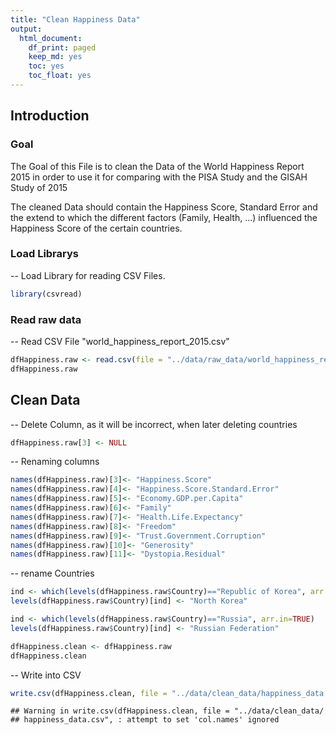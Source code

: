 ```yaml
---
title: "Clean Happiness Data"
output:
  html_document:
    df_print: paged
    keep_md: yes
    toc: yes
    toc_float: yes
---
```


## Introduction

### Goal

The Goal of this File is to clean the Data of the World Happiness Report 2015 in order to use it for comparing with the PISA Study and the GISAH Study of 2015
  
The cleaned Data should contain the Happiness Score, Standard Error and the extend to which the different factors (Family, Health, ...) influenced the Happiness Score of the certain countries.


### Load Librarys

-- Load Library for reading CSV Files.


```r
library(csvread)
```

### Read raw data

-- Read CSV File "world_happiness_report_2015.csv"  


```r
dfHappiness.raw <- read.csv(file = "../data/raw_data/world_happiness_report_2015.csv", header = TRUE)
dfHappiness.raw
```

<div data-pagedtable="false">
  <script data-pagedtable-source type="application/json">
{"columns":[{"label":["Country"],"name":[1],"type":["fctr"],"align":["left"]},{"label":["Region"],"name":[2],"type":["fctr"],"align":["left"]},{"label":["Happiness.Rank"],"name":[3],"type":["int"],"align":["right"]},{"label":["Happiness.Score"],"name":[4],"type":["dbl"],"align":["right"]},{"label":["Standard.Error"],"name":[5],"type":["dbl"],"align":["right"]},{"label":["Economy..GDP.per.Capita."],"name":[6],"type":["dbl"],"align":["right"]},{"label":["Family"],"name":[7],"type":["dbl"],"align":["right"]},{"label":["Health..Life.Expectancy."],"name":[8],"type":["dbl"],"align":["right"]},{"label":["Freedom"],"name":[9],"type":["dbl"],"align":["right"]},{"label":["Trust..Government.Corruption."],"name":[10],"type":["dbl"],"align":["right"]},{"label":["Generosity"],"name":[11],"type":["dbl"],"align":["right"]},{"label":["Dystopia.Residual"],"name":[12],"type":["dbl"],"align":["right"]}],"data":[{"1":"Switzerland","2":"Western Europe","3":"1","4":"7.587","5":"0.03411","6":"1.39651","7":"1.34951","8":"0.94143","9":"0.66557","10":"0.41978","11":"0.29678","12":"2.51738"},{"1":"Iceland","2":"Western Europe","3":"2","4":"7.561","5":"0.04884","6":"1.30232","7":"1.40223","8":"0.94784","9":"0.62877","10":"0.14145","11":"0.43630","12":"2.70201"},{"1":"Denmark","2":"Western Europe","3":"3","4":"7.527","5":"0.03328","6":"1.32548","7":"1.36058","8":"0.87464","9":"0.64938","10":"0.48357","11":"0.34139","12":"2.49204"},{"1":"Norway","2":"Western Europe","3":"4","4":"7.522","5":"0.03880","6":"1.45900","7":"1.33095","8":"0.88521","9":"0.66973","10":"0.36503","11":"0.34699","12":"2.46531"},{"1":"Canada","2":"North America","3":"5","4":"7.427","5":"0.03553","6":"1.32629","7":"1.32261","8":"0.90563","9":"0.63297","10":"0.32957","11":"0.45811","12":"2.45176"},{"1":"Finland","2":"Western Europe","3":"6","4":"7.406","5":"0.03140","6":"1.29025","7":"1.31826","8":"0.88911","9":"0.64169","10":"0.41372","11":"0.23351","12":"2.61955"},{"1":"Netherlands","2":"Western Europe","3":"7","4":"7.378","5":"0.02799","6":"1.32944","7":"1.28017","8":"0.89284","9":"0.61576","10":"0.31814","11":"0.47610","12":"2.46570"},{"1":"Sweden","2":"Western Europe","3":"8","4":"7.364","5":"0.03157","6":"1.33171","7":"1.28907","8":"0.91087","9":"0.65980","10":"0.43844","11":"0.36262","12":"2.37119"},{"1":"New Zealand","2":"Australia and New Zealand","3":"9","4":"7.286","5":"0.03371","6":"1.25018","7":"1.31967","8":"0.90837","9":"0.63938","10":"0.42922","11":"0.47501","12":"2.26425"},{"1":"Australia","2":"Australia and New Zealand","3":"10","4":"7.284","5":"0.04083","6":"1.33358","7":"1.30923","8":"0.93156","9":"0.65124","10":"0.35637","11":"0.43562","12":"2.26646"},{"1":"Israel","2":"Middle East and Northern Africa","3":"11","4":"7.278","5":"0.03470","6":"1.22857","7":"1.22393","8":"0.91387","9":"0.41319","10":"0.07785","11":"0.33172","12":"3.08854"},{"1":"Costa Rica","2":"Latin America and Caribbean","3":"12","4":"7.226","5":"0.04454","6":"0.95578","7":"1.23788","8":"0.86027","9":"0.63376","10":"0.10583","11":"0.25497","12":"3.17728"},{"1":"Austria","2":"Western Europe","3":"13","4":"7.200","5":"0.03751","6":"1.33723","7":"1.29704","8":"0.89042","9":"0.62433","10":"0.18676","11":"0.33088","12":"2.53320"},{"1":"Mexico","2":"Latin America and Caribbean","3":"14","4":"7.187","5":"0.04176","6":"1.02054","7":"0.91451","8":"0.81444","9":"0.48181","10":"0.21312","11":"0.14074","12":"3.60214"},{"1":"United States","2":"North America","3":"15","4":"7.119","5":"0.03839","6":"1.39451","7":"1.24711","8":"0.86179","9":"0.54604","10":"0.15890","11":"0.40105","12":"2.51011"},{"1":"Brazil","2":"Latin America and Caribbean","3":"16","4":"6.983","5":"0.04076","6":"0.98124","7":"1.23287","8":"0.69702","9":"0.49049","10":"0.17521","11":"0.14574","12":"3.26001"},{"1":"Luxembourg","2":"Western Europe","3":"17","4":"6.946","5":"0.03499","6":"1.56391","7":"1.21963","8":"0.91894","9":"0.61583","10":"0.37798","11":"0.28034","12":"1.96961"},{"1":"Ireland","2":"Western Europe","3":"18","4":"6.940","5":"0.03676","6":"1.33596","7":"1.36948","8":"0.89533","9":"0.61777","10":"0.28703","11":"0.45901","12":"1.97570"},{"1":"Belgium","2":"Western Europe","3":"19","4":"6.937","5":"0.03595","6":"1.30782","7":"1.28566","8":"0.89667","9":"0.58450","10":"0.22540","11":"0.22250","12":"2.41484"},{"1":"United Arab Emirates","2":"Middle East and Northern Africa","3":"20","4":"6.901","5":"0.03729","6":"1.42727","7":"1.12575","8":"0.80925","9":"0.64157","10":"0.38583","11":"0.26428","12":"2.24743"},{"1":"United Kingdom","2":"Western Europe","3":"21","4":"6.867","5":"0.01866","6":"1.26637","7":"1.28548","8":"0.90943","9":"0.59625","10":"0.32067","11":"0.51912","12":"1.96994"},{"1":"Oman","2":"Middle East and Northern Africa","3":"22","4":"6.853","5":"0.05335","6":"1.36011","7":"1.08182","8":"0.76276","9":"0.63274","10":"0.32524","11":"0.21542","12":"2.47489"},{"1":"Venezuela","2":"Latin America and Caribbean","3":"23","4":"6.810","5":"0.06476","6":"1.04424","7":"1.25596","8":"0.72052","9":"0.42908","10":"0.11069","11":"0.05841","12":"3.19131"},{"1":"Singapore","2":"Southeastern Asia","3":"24","4":"6.798","5":"0.03780","6":"1.52186","7":"1.02000","8":"1.02525","9":"0.54252","10":"0.49210","11":"0.31105","12":"1.88501"},{"1":"Panama","2":"Latin America and Caribbean","3":"25","4":"6.786","5":"0.04910","6":"1.06353","7":"1.19850","8":"0.79661","9":"0.54210","10":"0.09270","11":"0.24434","12":"2.84848"},{"1":"Germany","2":"Western Europe","3":"26","4":"6.750","5":"0.01848","6":"1.32792","7":"1.29937","8":"0.89186","9":"0.61477","10":"0.21843","11":"0.28214","12":"2.11569"},{"1":"Chile","2":"Latin America and Caribbean","3":"27","4":"6.670","5":"0.05800","6":"1.10715","7":"1.12447","8":"0.85857","9":"0.44132","10":"0.12869","11":"0.33363","12":"2.67585"},{"1":"Qatar","2":"Middle East and Northern Africa","3":"28","4":"6.611","5":"0.06257","6":"1.69042","7":"1.07860","8":"0.79733","9":"0.64040","10":"0.52208","11":"0.32573","12":"1.55674"},{"1":"France","2":"Western Europe","3":"29","4":"6.575","5":"0.03512","6":"1.27778","7":"1.26038","8":"0.94579","9":"0.55011","10":"0.20646","11":"0.12332","12":"2.21126"},{"1":"Argentina","2":"Latin America and Caribbean","3":"30","4":"6.574","5":"0.04612","6":"1.05351","7":"1.24823","8":"0.78723","9":"0.44974","10":"0.08484","11":"0.11451","12":"2.83600"},{"1":"Czech Republic","2":"Central and Eastern Europe","3":"31","4":"6.505","5":"0.04168","6":"1.17898","7":"1.20643","8":"0.84483","9":"0.46364","10":"0.02652","11":"0.10686","12":"2.67782"},{"1":"Uruguay","2":"Latin America and Caribbean","3":"32","4":"6.485","5":"0.04539","6":"1.06166","7":"1.20890","8":"0.81160","9":"0.60362","10":"0.24558","11":"0.23240","12":"2.32142"},{"1":"Colombia","2":"Latin America and Caribbean","3":"33","4":"6.477","5":"0.05051","6":"0.91861","7":"1.24018","8":"0.69077","9":"0.53466","10":"0.05120","11":"0.18401","12":"2.85737"},{"1":"Thailand","2":"Southeastern Asia","3":"34","4":"6.455","5":"0.03557","6":"0.96690","7":"1.26504","8":"0.73850","9":"0.55664","10":"0.03187","11":"0.57630","12":"2.31945"},{"1":"Saudi Arabia","2":"Middle East and Northern Africa","3":"35","4":"6.411","5":"0.04633","6":"1.39541","7":"1.08393","8":"0.72025","9":"0.31048","10":"0.32524","11":"0.13706","12":"2.43872"},{"1":"Spain","2":"Western Europe","3":"36","4":"6.329","5":"0.03468","6":"1.23011","7":"1.31379","8":"0.95562","9":"0.45951","10":"0.06398","11":"0.18227","12":"2.12367"},{"1":"Malta","2":"Western Europe","3":"37","4":"6.302","5":"0.04206","6":"1.20740","7":"1.30203","8":"0.88721","9":"0.60365","10":"0.13586","11":"0.51752","12":"1.64880"},{"1":"Taiwan","2":"Eastern Asia","3":"38","4":"6.298","5":"0.03868","6":"1.29098","7":"1.07617","8":"0.87530","9":"0.39740","10":"0.08129","11":"0.25376","12":"2.32323"},{"1":"Kuwait","2":"Middle East and Northern Africa","3":"39","4":"6.295","5":"0.04456","6":"1.55422","7":"1.16594","8":"0.72492","9":"0.55499","10":"0.25609","11":"0.16228","12":"1.87634"},{"1":"Suriname","2":"Latin America and Caribbean","3":"40","4":"6.269","5":"0.09811","6":"0.99534","7":"0.97200","8":"0.60820","9":"0.59657","10":"0.13633","11":"0.16991","12":"2.79094"},{"1":"Trinidad and Tobago","2":"Latin America and Caribbean","3":"41","4":"6.168","5":"0.10895","6":"1.21183","7":"1.18354","8":"0.61483","9":"0.55884","10":"0.01140","11":"0.31844","12":"2.26882"},{"1":"El Salvador","2":"Latin America and Caribbean","3":"42","4":"6.130","5":"0.05618","6":"0.76454","7":"1.02507","8":"0.67737","9":"0.40350","10":"0.11776","11":"0.10692","12":"3.03500"},{"1":"Guatemala","2":"Latin America and Caribbean","3":"43","4":"6.123","5":"0.05224","6":"0.74553","7":"1.04356","8":"0.64425","9":"0.57733","10":"0.09472","11":"0.27489","12":"2.74255"},{"1":"Uzbekistan","2":"Central and Eastern Europe","3":"44","4":"6.003","5":"0.04361","6":"0.63244","7":"1.34043","8":"0.59772","9":"0.65821","10":"0.30826","11":"0.22837","12":"2.23741"},{"1":"Slovakia","2":"Central and Eastern Europe","3":"45","4":"5.995","5":"0.04267","6":"1.16891","7":"1.26999","8":"0.78902","9":"0.31751","10":"0.03431","11":"0.16893","12":"2.24639"},{"1":"Japan","2":"Eastern Asia","3":"46","4":"5.987","5":"0.03581","6":"1.27074","7":"1.25712","8":"0.99111","9":"0.49615","10":"0.18060","11":"0.10705","12":"1.68435"},{"1":"South Korea","2":"Eastern Asia","3":"47","4":"5.984","5":"0.04098","6":"1.24461","7":"0.95774","8":"0.96538","9":"0.33208","10":"0.07857","11":"0.18557","12":"2.21978"},{"1":"Ecuador","2":"Latin America and Caribbean","3":"48","4":"5.975","5":"0.04528","6":"0.86402","7":"0.99903","8":"0.79075","9":"0.48574","10":"0.18090","11":"0.11541","12":"2.53942"},{"1":"Bahrain","2":"Middle East and Northern Africa","3":"49","4":"5.960","5":"0.05412","6":"1.32376","7":"1.21624","8":"0.74716","9":"0.45492","10":"0.30600","11":"0.17362","12":"1.73797"},{"1":"Italy","2":"Western Europe","3":"50","4":"5.948","5":"0.03914","6":"1.25114","7":"1.19777","8":"0.95446","9":"0.26236","10":"0.02901","11":"0.22823","12":"2.02518"},{"1":"Bolivia","2":"Latin America and Caribbean","3":"51","4":"5.890","5":"0.05642","6":"0.68133","7":"0.97841","8":"0.53920","9":"0.57414","10":"0.08800","11":"0.20536","12":"2.82334"},{"1":"Moldova","2":"Central and Eastern Europe","3":"52","4":"5.889","5":"0.03799","6":"0.59448","7":"1.01528","8":"0.61826","9":"0.32818","10":"0.01615","11":"0.20951","12":"3.10712"},{"1":"Paraguay","2":"Latin America and Caribbean","3":"53","4":"5.878","5":"0.04563","6":"0.75985","7":"1.30477","8":"0.66098","9":"0.53899","10":"0.08242","11":"0.34240","12":"2.18896"},{"1":"Kazakhstan","2":"Central and Eastern Europe","3":"54","4":"5.855","5":"0.04114","6":"1.12254","7":"1.12241","8":"0.64368","9":"0.51649","10":"0.08454","11":"0.11827","12":"2.24729"},{"1":"Slovenia","2":"Central and Eastern Europe","3":"55","4":"5.848","5":"0.04251","6":"1.18498","7":"1.27385","8":"0.87337","9":"0.60855","10":"0.03787","11":"0.25328","12":"1.61583"},{"1":"Lithuania","2":"Central and Eastern Europe","3":"56","4":"5.833","5":"0.03843","6":"1.14723","7":"1.25745","8":"0.73128","9":"0.21342","10":"0.01031","11":"0.02641","12":"2.44649"},{"1":"Nicaragua","2":"Latin America and Caribbean","3":"57","4":"5.828","5":"0.05371","6":"0.59325","7":"1.14184","8":"0.74314","9":"0.55475","10":"0.19317","11":"0.27815","12":"2.32407"},{"1":"Peru","2":"Latin America and Caribbean","3":"58","4":"5.824","5":"0.04615","6":"0.90019","7":"0.97459","8":"0.73017","9":"0.41496","10":"0.05989","11":"0.14982","12":"2.59450"},{"1":"Belarus","2":"Central and Eastern Europe","3":"59","4":"5.813","5":"0.03938","6":"1.03192","7":"1.23289","8":"0.73608","9":"0.37938","10":"0.19090","11":"0.11046","12":"2.13090"},{"1":"Poland","2":"Central and Eastern Europe","3":"60","4":"5.791","5":"0.04263","6":"1.12555","7":"1.27948","8":"0.77903","9":"0.53122","10":"0.04212","11":"0.16759","12":"1.86565"},{"1":"Malaysia","2":"Southeastern Asia","3":"61","4":"5.770","5":"0.04330","6":"1.12486","7":"1.07023","8":"0.72394","9":"0.53024","10":"0.10501","11":"0.33075","12":"1.88541"},{"1":"Croatia","2":"Central and Eastern Europe","3":"62","4":"5.759","5":"0.04394","6":"1.08254","7":"0.79624","8":"0.78805","9":"0.25883","10":"0.02430","11":"0.05444","12":"2.75414"},{"1":"Libya","2":"Middle East and Northern Africa","3":"63","4":"5.754","5":"0.07832","6":"1.13145","7":"1.11862","8":"0.70380","9":"0.41668","10":"0.11023","11":"0.18295","12":"2.09066"},{"1":"Russia","2":"Central and Eastern Europe","3":"64","4":"5.716","5":"0.03135","6":"1.13764","7":"1.23617","8":"0.66926","9":"0.36679","10":"0.03005","11":"0.00199","12":"2.27394"},{"1":"Jamaica","2":"Latin America and Caribbean","3":"65","4":"5.709","5":"0.13693","6":"0.81038","7":"1.15102","8":"0.68741","9":"0.50442","10":"0.02299","11":"0.21230","12":"2.32038"},{"1":"North Cyprus","2":"Western Europe","3":"66","4":"5.695","5":"0.05635","6":"1.20806","7":"1.07008","8":"0.92356","9":"0.49027","10":"0.14280","11":"0.26169","12":"1.59888"},{"1":"Cyprus","2":"Western Europe","3":"67","4":"5.689","5":"0.05580","6":"1.20813","7":"0.89318","8":"0.92356","9":"0.40672","10":"0.06146","11":"0.30638","12":"1.88931"},{"1":"Algeria","2":"Middle East and Northern Africa","3":"68","4":"5.605","5":"0.05099","6":"0.93929","7":"1.07772","8":"0.61766","9":"0.28579","10":"0.17383","11":"0.07822","12":"2.43209"},{"1":"Kosovo","2":"Central and Eastern Europe","3":"69","4":"5.589","5":"0.05018","6":"0.80148","7":"0.81198","8":"0.63132","9":"0.24749","10":"0.04741","11":"0.28310","12":"2.76579"},{"1":"Turkmenistan","2":"Central and Eastern Europe","3":"70","4":"5.548","5":"0.04175","6":"0.95847","7":"1.22668","8":"0.53886","9":"0.47610","10":"0.30844","11":"0.16979","12":"1.86984"},{"1":"Mauritius","2":"Sub-Saharan Africa","3":"71","4":"5.477","5":"0.07197","6":"1.00761","7":"0.98521","8":"0.70950","9":"0.56066","10":"0.07521","11":"0.37744","12":"1.76145"},{"1":"Hong Kong","2":"Eastern Asia","3":"72","4":"5.474","5":"0.05051","6":"1.38604","7":"1.05818","8":"1.01328","9":"0.59608","10":"0.37124","11":"0.39478","12":"0.65429"},{"1":"Estonia","2":"Central and Eastern Europe","3":"73","4":"5.429","5":"0.04013","6":"1.15174","7":"1.22791","8":"0.77361","9":"0.44888","10":"0.15184","11":"0.08680","12":"1.58782"},{"1":"Indonesia","2":"Southeastern Asia","3":"74","4":"5.399","5":"0.02596","6":"0.82827","7":"1.08708","8":"0.63793","9":"0.46611","10":"0.00000","11":"0.51535","12":"1.86399"},{"1":"Vietnam","2":"Southeastern Asia","3":"75","4":"5.360","5":"0.03107","6":"0.63216","7":"0.91226","8":"0.74676","9":"0.59444","10":"0.10441","11":"0.16860","12":"2.20173"},{"1":"Turkey","2":"Middle East and Northern Africa","3":"76","4":"5.332","5":"0.03864","6":"1.06098","7":"0.94632","8":"0.73172","9":"0.22815","10":"0.15746","11":"0.12253","12":"2.08528"},{"1":"Kyrgyzstan","2":"Central and Eastern Europe","3":"77","4":"5.286","5":"0.03823","6":"0.47428","7":"1.15115","8":"0.65088","9":"0.43477","10":"0.04232","11":"0.30030","12":"2.23270"},{"1":"Nigeria","2":"Sub-Saharan Africa","3":"78","4":"5.268","5":"0.04192","6":"0.65435","7":"0.90432","8":"0.16007","9":"0.34334","10":"0.04030","11":"0.27233","12":"2.89319"},{"1":"Bhutan","2":"Southern Asia","3":"79","4":"5.253","5":"0.03225","6":"0.77042","7":"1.10395","8":"0.57407","9":"0.53206","10":"0.15445","11":"0.47998","12":"1.63794"},{"1":"Azerbaijan","2":"Central and Eastern Europe","3":"80","4":"5.212","5":"0.03363","6":"1.02389","7":"0.93793","8":"0.64045","9":"0.37030","10":"0.16065","11":"0.07799","12":"2.00073"},{"1":"Pakistan","2":"Southern Asia","3":"81","4":"5.194","5":"0.03726","6":"0.59543","7":"0.41411","8":"0.51466","9":"0.12102","10":"0.10464","11":"0.33671","12":"3.10709"},{"1":"Jordan","2":"Middle East and Northern Africa","3":"82","4":"5.192","5":"0.04524","6":"0.90198","7":"1.05392","8":"0.69639","9":"0.40661","10":"0.14293","11":"0.11053","12":"1.87996"},{"1":"Montenegro","2":"Central and Eastern Europe","3":"82","4":"5.192","5":"0.05235","6":"0.97438","7":"0.90557","8":"0.72521","9":"0.18260","10":"0.14296","11":"0.16140","12":"2.10017"},{"1":"China","2":"Eastern Asia","3":"84","4":"5.140","5":"0.02424","6":"0.89012","7":"0.94675","8":"0.81658","9":"0.51697","10":"0.02781","11":"0.08185","12":"1.86040"},{"1":"Zambia","2":"Sub-Saharan Africa","3":"85","4":"5.129","5":"0.06988","6":"0.47038","7":"0.91612","8":"0.29924","9":"0.48827","10":"0.12468","11":"0.19591","12":"2.63430"},{"1":"Romania","2":"Central and Eastern Europe","3":"86","4":"5.124","5":"0.06607","6":"1.04345","7":"0.88588","8":"0.76890","9":"0.35068","10":"0.00649","11":"0.13748","12":"1.93129"},{"1":"Serbia","2":"Central and Eastern Europe","3":"87","4":"5.123","5":"0.04864","6":"0.92053","7":"1.00964","8":"0.74836","9":"0.20107","10":"0.02617","11":"0.19231","12":"2.02500"},{"1":"Portugal","2":"Western Europe","3":"88","4":"5.102","5":"0.04802","6":"1.15991","7":"1.13935","8":"0.87519","9":"0.51469","10":"0.01078","11":"0.13719","12":"1.26462"},{"1":"Latvia","2":"Central and Eastern Europe","3":"89","4":"5.098","5":"0.04640","6":"1.11312","7":"1.09562","8":"0.72437","9":"0.29671","10":"0.06332","11":"0.18226","12":"1.62215"},{"1":"Philippines","2":"Southeastern Asia","3":"90","4":"5.073","5":"0.04934","6":"0.70532","7":"1.03516","8":"0.58114","9":"0.62545","10":"0.12279","11":"0.24991","12":"1.75360"},{"1":"Somaliland region","2":"Sub-Saharan Africa","3":"91","4":"5.057","5":"0.06161","6":"0.18847","7":"0.95152","8":"0.43873","9":"0.46582","10":"0.39928","11":"0.50318","12":"2.11032"},{"1":"Morocco","2":"Middle East and Northern Africa","3":"92","4":"5.013","5":"0.03420","6":"0.73479","7":"0.64095","8":"0.60954","9":"0.41691","10":"0.08546","11":"0.07172","12":"2.45373"},{"1":"Macedonia","2":"Central and Eastern Europe","3":"93","4":"5.007","5":"0.05376","6":"0.91851","7":"1.00232","8":"0.73545","9":"0.33457","10":"0.05327","11":"0.22359","12":"1.73933"},{"1":"Mozambique","2":"Sub-Saharan Africa","3":"94","4":"4.971","5":"0.07896","6":"0.08308","7":"1.02626","8":"0.09131","9":"0.34037","10":"0.15603","11":"0.22269","12":"3.05137"},{"1":"Albania","2":"Central and Eastern Europe","3":"95","4":"4.959","5":"0.05013","6":"0.87867","7":"0.80434","8":"0.81325","9":"0.35733","10":"0.06413","11":"0.14272","12":"1.89894"},{"1":"Bosnia and Herzegovina","2":"Central and Eastern Europe","3":"96","4":"4.949","5":"0.06913","6":"0.83223","7":"0.91916","8":"0.79081","9":"0.09245","10":"0.00227","11":"0.24808","12":"2.06367"},{"1":"Lesotho","2":"Sub-Saharan Africa","3":"97","4":"4.898","5":"0.09438","6":"0.37545","7":"1.04103","8":"0.07612","9":"0.31767","10":"0.12504","11":"0.16388","12":"2.79832"},{"1":"Dominican Republic","2":"Latin America and Caribbean","3":"98","4":"4.885","5":"0.07446","6":"0.89537","7":"1.17202","8":"0.66825","9":"0.57672","10":"0.14234","11":"0.21684","12":"1.21305"},{"1":"Laos","2":"Southeastern Asia","3":"99","4":"4.876","5":"0.06698","6":"0.59066","7":"0.73803","8":"0.54909","9":"0.59591","10":"0.24249","11":"0.42192","12":"1.73799"},{"1":"Mongolia","2":"Eastern Asia","3":"100","4":"4.874","5":"0.03313","6":"0.82819","7":"1.30060","8":"0.60268","9":"0.43626","10":"0.02666","11":"0.33230","12":"1.34759"},{"1":"Swaziland","2":"Sub-Saharan Africa","3":"101","4":"4.867","5":"0.08742","6":"0.71206","7":"1.07284","8":"0.07566","9":"0.30658","10":"0.03060","11":"0.18259","12":"2.48676"},{"1":"Greece","2":"Western Europe","3":"102","4":"4.857","5":"0.05062","6":"1.15406","7":"0.92933","8":"0.88213","9":"0.07699","10":"0.01397","11":"0.00000","12":"1.80101"},{"1":"Lebanon","2":"Middle East and Northern Africa","3":"103","4":"4.839","5":"0.04337","6":"1.02564","7":"0.80001","8":"0.83947","9":"0.33916","10":"0.04582","11":"0.21854","12":"1.57059"},{"1":"Hungary","2":"Central and Eastern Europe","3":"104","4":"4.800","5":"0.06107","6":"1.12094","7":"1.20215","8":"0.75905","9":"0.32112","10":"0.02758","11":"0.12800","12":"1.24074"},{"1":"Honduras","2":"Latin America and Caribbean","3":"105","4":"4.788","5":"0.05648","6":"0.59532","7":"0.95348","8":"0.69510","9":"0.40148","10":"0.06825","11":"0.23027","12":"1.84408"},{"1":"Tajikistan","2":"Central and Eastern Europe","3":"106","4":"4.786","5":"0.03198","6":"0.39047","7":"0.85563","8":"0.57379","9":"0.47216","10":"0.15072","11":"0.22974","12":"2.11399"},{"1":"Tunisia","2":"Middle East and Northern Africa","3":"107","4":"4.739","5":"0.03589","6":"0.88113","7":"0.60429","8":"0.73793","9":"0.26268","10":"0.06358","11":"0.06431","12":"2.12466"},{"1":"Palestinian Territories","2":"Middle East and Northern Africa","3":"108","4":"4.715","5":"0.04394","6":"0.59867","7":"0.92558","8":"0.66015","9":"0.24499","10":"0.12905","11":"0.11251","12":"2.04384"},{"1":"Bangladesh","2":"Southern Asia","3":"109","4":"4.694","5":"0.03077","6":"0.39753","7":"0.43106","8":"0.60164","9":"0.40820","10":"0.12569","11":"0.21222","12":"2.51767"},{"1":"Iran","2":"Middle East and Northern Africa","3":"110","4":"4.686","5":"0.04449","6":"1.00880","7":"0.54447","8":"0.69805","9":"0.30033","10":"0.05863","11":"0.38086","12":"1.69440"},{"1":"Ukraine","2":"Central and Eastern Europe","3":"111","4":"4.681","5":"0.04412","6":"0.79907","7":"1.20278","8":"0.67390","9":"0.25123","10":"0.02961","11":"0.15275","12":"1.57140"},{"1":"Iraq","2":"Middle East and Northern Africa","3":"112","4":"4.677","5":"0.05232","6":"0.98549","7":"0.81889","8":"0.60237","9":"0.00000","10":"0.13788","11":"0.17922","12":"1.95335"},{"1":"South Africa","2":"Sub-Saharan Africa","3":"113","4":"4.642","5":"0.04585","6":"0.92049","7":"1.18468","8":"0.27688","9":"0.33207","10":"0.08884","11":"0.11973","12":"1.71956"},{"1":"Ghana","2":"Sub-Saharan Africa","3":"114","4":"4.633","5":"0.04742","6":"0.54558","7":"0.67954","8":"0.40132","9":"0.42342","10":"0.04355","11":"0.23087","12":"2.30919"},{"1":"Zimbabwe","2":"Sub-Saharan Africa","3":"115","4":"4.610","5":"0.04290","6":"0.27100","7":"1.03276","8":"0.33475","9":"0.25861","10":"0.08079","11":"0.18987","12":"2.44191"},{"1":"Liberia","2":"Sub-Saharan Africa","3":"116","4":"4.571","5":"0.11068","6":"0.07120","7":"0.78968","8":"0.34201","9":"0.28531","10":"0.06232","11":"0.24362","12":"2.77729"},{"1":"India","2":"Southern Asia","3":"117","4":"4.565","5":"0.02043","6":"0.64499","7":"0.38174","8":"0.51529","9":"0.39786","10":"0.08492","11":"0.26475","12":"2.27513"},{"1":"Sudan","2":"Sub-Saharan Africa","3":"118","4":"4.550","5":"0.06740","6":"0.52107","7":"1.01404","8":"0.36878","9":"0.10081","10":"0.14660","11":"0.19062","12":"2.20857"},{"1":"Haiti","2":"Latin America and Caribbean","3":"119","4":"4.518","5":"0.07331","6":"0.26673","7":"0.74302","8":"0.38847","9":"0.24425","10":"0.17175","11":"0.46187","12":"2.24173"},{"1":"Congo (Kinshasa)","2":"Sub-Saharan Africa","3":"120","4":"4.517","5":"0.03680","6":"0.00000","7":"1.00120","8":"0.09806","9":"0.22605","10":"0.07625","11":"0.24834","12":"2.86712"},{"1":"Nepal","2":"Southern Asia","3":"121","4":"4.514","5":"0.03607","6":"0.35997","7":"0.86449","8":"0.56874","9":"0.38282","10":"0.05907","11":"0.32296","12":"1.95637"},{"1":"Ethiopia","2":"Sub-Saharan Africa","3":"122","4":"4.512","5":"0.03780","6":"0.19073","7":"0.60406","8":"0.44055","9":"0.43450","10":"0.15048","11":"0.24325","12":"2.44876"},{"1":"Sierra Leone","2":"Sub-Saharan Africa","3":"123","4":"4.507","5":"0.07068","6":"0.33024","7":"0.95571","8":"0.00000","9":"0.40840","10":"0.08786","11":"0.21488","12":"2.51009"},{"1":"Mauritania","2":"Sub-Saharan Africa","3":"124","4":"4.436","5":"0.03947","6":"0.45407","7":"0.86908","8":"0.35874","9":"0.24232","10":"0.17461","11":"0.21900","12":"2.11773"},{"1":"Kenya","2":"Sub-Saharan Africa","3":"125","4":"4.419","5":"0.04734","6":"0.36471","7":"0.99876","8":"0.41435","9":"0.42215","10":"0.05839","11":"0.37542","12":"1.78555"},{"1":"Djibouti","2":"Sub-Saharan Africa","3":"126","4":"4.369","5":"0.08096","6":"0.44025","7":"0.59207","8":"0.36291","9":"0.46074","10":"0.28105","11":"0.18093","12":"2.05125"},{"1":"Armenia","2":"Central and Eastern Europe","3":"127","4":"4.350","5":"0.04763","6":"0.76821","7":"0.77711","8":"0.72990","9":"0.19847","10":"0.03900","11":"0.07855","12":"1.75873"},{"1":"Botswana","2":"Sub-Saharan Africa","3":"128","4":"4.332","5":"0.04934","6":"0.99355","7":"1.10464","8":"0.04776","9":"0.49495","10":"0.12474","11":"0.10461","12":"1.46181"},{"1":"Myanmar","2":"Southeastern Asia","3":"129","4":"4.307","5":"0.04351","6":"0.27108","7":"0.70905","8":"0.48246","9":"0.44017","10":"0.19034","11":"0.79588","12":"1.41805"},{"1":"Georgia","2":"Central and Eastern Europe","3":"130","4":"4.297","5":"0.04221","6":"0.74190","7":"0.38562","8":"0.72926","9":"0.40577","10":"0.38331","11":"0.05547","12":"1.59541"},{"1":"Malawi","2":"Sub-Saharan Africa","3":"131","4":"4.292","5":"0.06130","6":"0.01604","7":"0.41134","8":"0.22562","9":"0.43054","10":"0.06977","11":"0.33128","12":"2.80791"},{"1":"Sri Lanka","2":"Southern Asia","3":"132","4":"4.271","5":"0.03751","6":"0.83524","7":"1.01905","8":"0.70806","9":"0.53726","10":"0.09179","11":"0.40828","12":"0.67108"},{"1":"Cameroon","2":"Sub-Saharan Africa","3":"133","4":"4.252","5":"0.04678","6":"0.42250","7":"0.88767","8":"0.23402","9":"0.49309","10":"0.05786","11":"0.20618","12":"1.95071"},{"1":"Bulgaria","2":"Central and Eastern Europe","3":"134","4":"4.218","5":"0.04828","6":"1.01216","7":"1.10614","8":"0.76649","9":"0.30587","10":"0.00872","11":"0.11921","12":"0.89991"},{"1":"Egypt","2":"Middle East and Northern Africa","3":"135","4":"4.194","5":"0.03260","6":"0.88180","7":"0.74700","8":"0.61712","9":"0.17288","10":"0.06324","11":"0.11291","12":"1.59927"},{"1":"Yemen","2":"Middle East and Northern Africa","3":"136","4":"4.077","5":"0.04367","6":"0.54649","7":"0.68093","8":"0.40064","9":"0.35571","10":"0.07854","11":"0.09131","12":"1.92313"},{"1":"Angola","2":"Sub-Saharan Africa","3":"137","4":"4.033","5":"0.04758","6":"0.75778","7":"0.86040","8":"0.16683","9":"0.10384","10":"0.07122","11":"0.12344","12":"1.94939"},{"1":"Mali","2":"Sub-Saharan Africa","3":"138","4":"3.995","5":"0.05602","6":"0.26074","7":"1.03526","8":"0.20583","9":"0.38857","10":"0.12352","11":"0.18798","12":"1.79293"},{"1":"Congo (Brazzaville)","2":"Sub-Saharan Africa","3":"139","4":"3.989","5":"0.06682","6":"0.67866","7":"0.66290","8":"0.31051","9":"0.41466","10":"0.11686","11":"0.12388","12":"1.68135"},{"1":"Comoros","2":"Sub-Saharan Africa","3":"140","4":"3.956","5":"0.04797","6":"0.23906","7":"0.79273","8":"0.36315","9":"0.22917","10":"0.19900","11":"0.17441","12":"1.95812"},{"1":"Uganda","2":"Sub-Saharan Africa","3":"141","4":"3.931","5":"0.04317","6":"0.21102","7":"1.13299","8":"0.33861","9":"0.45727","10":"0.07267","11":"0.29066","12":"1.42766"},{"1":"Senegal","2":"Sub-Saharan Africa","3":"142","4":"3.904","5":"0.03608","6":"0.36498","7":"0.97619","8":"0.43540","9":"0.36772","10":"0.10713","11":"0.20843","12":"1.44395"},{"1":"Gabon","2":"Sub-Saharan Africa","3":"143","4":"3.896","5":"0.04547","6":"1.06024","7":"0.90528","8":"0.43372","9":"0.31914","10":"0.11091","11":"0.06822","12":"0.99895"},{"1":"Niger","2":"Sub-Saharan Africa","3":"144","4":"3.845","5":"0.03602","6":"0.06940","7":"0.77265","8":"0.29707","9":"0.47692","10":"0.15639","11":"0.19387","12":"1.87877"},{"1":"Cambodia","2":"Southeastern Asia","3":"145","4":"3.819","5":"0.05069","6":"0.46038","7":"0.62736","8":"0.61114","9":"0.66246","10":"0.07247","11":"0.40359","12":"0.98195"},{"1":"Tanzania","2":"Sub-Saharan Africa","3":"146","4":"3.781","5":"0.05061","6":"0.28520","7":"1.00268","8":"0.38215","9":"0.32878","10":"0.05747","11":"0.34377","12":"1.38079"},{"1":"Madagascar","2":"Sub-Saharan Africa","3":"147","4":"3.681","5":"0.03633","6":"0.20824","7":"0.66801","8":"0.46721","9":"0.19184","10":"0.08124","11":"0.21333","12":"1.85100"},{"1":"Central African Republic","2":"Sub-Saharan Africa","3":"148","4":"3.678","5":"0.06112","6":"0.07850","7":"0.00000","8":"0.06699","9":"0.48879","10":"0.08289","11":"0.23835","12":"2.72230"},{"1":"Chad","2":"Sub-Saharan Africa","3":"149","4":"3.667","5":"0.03830","6":"0.34193","7":"0.76062","8":"0.15010","9":"0.23501","10":"0.05269","11":"0.18386","12":"1.94296"},{"1":"Guinea","2":"Sub-Saharan Africa","3":"150","4":"3.656","5":"0.03590","6":"0.17417","7":"0.46475","8":"0.24009","9":"0.37725","10":"0.12139","11":"0.28657","12":"1.99172"},{"1":"Ivory Coast","2":"Sub-Saharan Africa","3":"151","4":"3.655","5":"0.05141","6":"0.46534","7":"0.77115","8":"0.15185","9":"0.46866","10":"0.17922","11":"0.20165","12":"1.41723"},{"1":"Burkina Faso","2":"Sub-Saharan Africa","3":"152","4":"3.587","5":"0.04324","6":"0.25812","7":"0.85188","8":"0.27125","9":"0.39493","10":"0.12832","11":"0.21747","12":"1.46494"},{"1":"Afghanistan","2":"Southern Asia","3":"153","4":"3.575","5":"0.03084","6":"0.31982","7":"0.30285","8":"0.30335","9":"0.23414","10":"0.09719","11":"0.36510","12":"1.95210"},{"1":"Rwanda","2":"Sub-Saharan Africa","3":"154","4":"3.465","5":"0.03464","6":"0.22208","7":"0.77370","8":"0.42864","9":"0.59201","10":"0.55191","11":"0.22628","12":"0.67042"},{"1":"Benin","2":"Sub-Saharan Africa","3":"155","4":"3.340","5":"0.03656","6":"0.28665","7":"0.35386","8":"0.31910","9":"0.48450","10":"0.08010","11":"0.18260","12":"1.63328"},{"1":"Syria","2":"Middle East and Northern Africa","3":"156","4":"3.006","5":"0.05015","6":"0.66320","7":"0.47489","8":"0.72193","9":"0.15684","10":"0.18906","11":"0.47179","12":"0.32858"},{"1":"Burundi","2":"Sub-Saharan Africa","3":"157","4":"2.905","5":"0.08658","6":"0.01530","7":"0.41587","8":"0.22396","9":"0.11850","10":"0.10062","11":"0.19727","12":"1.83302"},{"1":"Togo","2":"Sub-Saharan Africa","3":"158","4":"2.839","5":"0.06727","6":"0.20868","7":"0.13995","8":"0.28443","9":"0.36453","10":"0.10731","11":"0.16681","12":"1.56726"}],"options":{"columns":{"min":{},"max":[10]},"rows":{"min":[10],"max":[10]},"pages":{}}}
  </script>
</div>

## Clean Data

-- Delete Column, as it will be incorrect, when later deleting countries


```r
dfHappiness.raw[3] <- NULL
```

-- Renaming columns


```r
names(dfHappiness.raw)[3]<- "Happiness.Score"
names(dfHappiness.raw)[4]<- "Happiness.Score.Standard.Error"
names(dfHappiness.raw)[5]<- "Economy.GDP.per.Capita"
names(dfHappiness.raw)[6]<- "Family"
names(dfHappiness.raw)[7]<- "Health.Life.Expectancy"
names(dfHappiness.raw)[8]<- "Freedom"
names(dfHappiness.raw)[9]<- "Trust.Government.Corruption"
names(dfHappiness.raw)[10]<- "Generosity"
names(dfHappiness.raw)[11]<- "Dystopia.Residual"
```

-- rename Countries  


```r
ind <- which(levels(dfHappiness.raw$Country)=="Republic of Korea", arr.in=TRUE)
levels(dfHappiness.raw$Country)[ind] <- "North Korea"

ind <- which(levels(dfHappiness.raw$Country)=="Russia", arr.in=TRUE)
levels(dfHappiness.raw$Country)[ind] <- "Russian Federation"

dfHappiness.clean <- dfHappiness.raw
dfHappiness.clean
```

<div data-pagedtable="false">
  <script data-pagedtable-source type="application/json">
{"columns":[{"label":["Country"],"name":[1],"type":["fctr"],"align":["left"]},{"label":["Region"],"name":[2],"type":["fctr"],"align":["left"]},{"label":["Happiness.Score"],"name":[3],"type":["dbl"],"align":["right"]},{"label":["Happiness.Score.Standard.Error"],"name":[4],"type":["dbl"],"align":["right"]},{"label":["Economy.GDP.per.Capita"],"name":[5],"type":["dbl"],"align":["right"]},{"label":["Family"],"name":[6],"type":["dbl"],"align":["right"]},{"label":["Health.Life.Expectancy"],"name":[7],"type":["dbl"],"align":["right"]},{"label":["Freedom"],"name":[8],"type":["dbl"],"align":["right"]},{"label":["Trust.Government.Corruption"],"name":[9],"type":["dbl"],"align":["right"]},{"label":["Generosity"],"name":[10],"type":["dbl"],"align":["right"]},{"label":["Dystopia.Residual"],"name":[11],"type":["dbl"],"align":["right"]}],"data":[{"1":"Switzerland","2":"Western Europe","3":"7.587","4":"0.03411","5":"1.39651","6":"1.34951","7":"0.94143","8":"0.66557","9":"0.41978","10":"0.29678","11":"2.51738"},{"1":"Iceland","2":"Western Europe","3":"7.561","4":"0.04884","5":"1.30232","6":"1.40223","7":"0.94784","8":"0.62877","9":"0.14145","10":"0.43630","11":"2.70201"},{"1":"Denmark","2":"Western Europe","3":"7.527","4":"0.03328","5":"1.32548","6":"1.36058","7":"0.87464","8":"0.64938","9":"0.48357","10":"0.34139","11":"2.49204"},{"1":"Norway","2":"Western Europe","3":"7.522","4":"0.03880","5":"1.45900","6":"1.33095","7":"0.88521","8":"0.66973","9":"0.36503","10":"0.34699","11":"2.46531"},{"1":"Canada","2":"North America","3":"7.427","4":"0.03553","5":"1.32629","6":"1.32261","7":"0.90563","8":"0.63297","9":"0.32957","10":"0.45811","11":"2.45176"},{"1":"Finland","2":"Western Europe","3":"7.406","4":"0.03140","5":"1.29025","6":"1.31826","7":"0.88911","8":"0.64169","9":"0.41372","10":"0.23351","11":"2.61955"},{"1":"Netherlands","2":"Western Europe","3":"7.378","4":"0.02799","5":"1.32944","6":"1.28017","7":"0.89284","8":"0.61576","9":"0.31814","10":"0.47610","11":"2.46570"},{"1":"Sweden","2":"Western Europe","3":"7.364","4":"0.03157","5":"1.33171","6":"1.28907","7":"0.91087","8":"0.65980","9":"0.43844","10":"0.36262","11":"2.37119"},{"1":"New Zealand","2":"Australia and New Zealand","3":"7.286","4":"0.03371","5":"1.25018","6":"1.31967","7":"0.90837","8":"0.63938","9":"0.42922","10":"0.47501","11":"2.26425"},{"1":"Australia","2":"Australia and New Zealand","3":"7.284","4":"0.04083","5":"1.33358","6":"1.30923","7":"0.93156","8":"0.65124","9":"0.35637","10":"0.43562","11":"2.26646"},{"1":"Israel","2":"Middle East and Northern Africa","3":"7.278","4":"0.03470","5":"1.22857","6":"1.22393","7":"0.91387","8":"0.41319","9":"0.07785","10":"0.33172","11":"3.08854"},{"1":"Costa Rica","2":"Latin America and Caribbean","3":"7.226","4":"0.04454","5":"0.95578","6":"1.23788","7":"0.86027","8":"0.63376","9":"0.10583","10":"0.25497","11":"3.17728"},{"1":"Austria","2":"Western Europe","3":"7.200","4":"0.03751","5":"1.33723","6":"1.29704","7":"0.89042","8":"0.62433","9":"0.18676","10":"0.33088","11":"2.53320"},{"1":"Mexico","2":"Latin America and Caribbean","3":"7.187","4":"0.04176","5":"1.02054","6":"0.91451","7":"0.81444","8":"0.48181","9":"0.21312","10":"0.14074","11":"3.60214"},{"1":"United States","2":"North America","3":"7.119","4":"0.03839","5":"1.39451","6":"1.24711","7":"0.86179","8":"0.54604","9":"0.15890","10":"0.40105","11":"2.51011"},{"1":"Brazil","2":"Latin America and Caribbean","3":"6.983","4":"0.04076","5":"0.98124","6":"1.23287","7":"0.69702","8":"0.49049","9":"0.17521","10":"0.14574","11":"3.26001"},{"1":"Luxembourg","2":"Western Europe","3":"6.946","4":"0.03499","5":"1.56391","6":"1.21963","7":"0.91894","8":"0.61583","9":"0.37798","10":"0.28034","11":"1.96961"},{"1":"Ireland","2":"Western Europe","3":"6.940","4":"0.03676","5":"1.33596","6":"1.36948","7":"0.89533","8":"0.61777","9":"0.28703","10":"0.45901","11":"1.97570"},{"1":"Belgium","2":"Western Europe","3":"6.937","4":"0.03595","5":"1.30782","6":"1.28566","7":"0.89667","8":"0.58450","9":"0.22540","10":"0.22250","11":"2.41484"},{"1":"United Arab Emirates","2":"Middle East and Northern Africa","3":"6.901","4":"0.03729","5":"1.42727","6":"1.12575","7":"0.80925","8":"0.64157","9":"0.38583","10":"0.26428","11":"2.24743"},{"1":"United Kingdom","2":"Western Europe","3":"6.867","4":"0.01866","5":"1.26637","6":"1.28548","7":"0.90943","8":"0.59625","9":"0.32067","10":"0.51912","11":"1.96994"},{"1":"Oman","2":"Middle East and Northern Africa","3":"6.853","4":"0.05335","5":"1.36011","6":"1.08182","7":"0.76276","8":"0.63274","9":"0.32524","10":"0.21542","11":"2.47489"},{"1":"Venezuela","2":"Latin America and Caribbean","3":"6.810","4":"0.06476","5":"1.04424","6":"1.25596","7":"0.72052","8":"0.42908","9":"0.11069","10":"0.05841","11":"3.19131"},{"1":"Singapore","2":"Southeastern Asia","3":"6.798","4":"0.03780","5":"1.52186","6":"1.02000","7":"1.02525","8":"0.54252","9":"0.49210","10":"0.31105","11":"1.88501"},{"1":"Panama","2":"Latin America and Caribbean","3":"6.786","4":"0.04910","5":"1.06353","6":"1.19850","7":"0.79661","8":"0.54210","9":"0.09270","10":"0.24434","11":"2.84848"},{"1":"Germany","2":"Western Europe","3":"6.750","4":"0.01848","5":"1.32792","6":"1.29937","7":"0.89186","8":"0.61477","9":"0.21843","10":"0.28214","11":"2.11569"},{"1":"Chile","2":"Latin America and Caribbean","3":"6.670","4":"0.05800","5":"1.10715","6":"1.12447","7":"0.85857","8":"0.44132","9":"0.12869","10":"0.33363","11":"2.67585"},{"1":"Qatar","2":"Middle East and Northern Africa","3":"6.611","4":"0.06257","5":"1.69042","6":"1.07860","7":"0.79733","8":"0.64040","9":"0.52208","10":"0.32573","11":"1.55674"},{"1":"France","2":"Western Europe","3":"6.575","4":"0.03512","5":"1.27778","6":"1.26038","7":"0.94579","8":"0.55011","9":"0.20646","10":"0.12332","11":"2.21126"},{"1":"Argentina","2":"Latin America and Caribbean","3":"6.574","4":"0.04612","5":"1.05351","6":"1.24823","7":"0.78723","8":"0.44974","9":"0.08484","10":"0.11451","11":"2.83600"},{"1":"Czech Republic","2":"Central and Eastern Europe","3":"6.505","4":"0.04168","5":"1.17898","6":"1.20643","7":"0.84483","8":"0.46364","9":"0.02652","10":"0.10686","11":"2.67782"},{"1":"Uruguay","2":"Latin America and Caribbean","3":"6.485","4":"0.04539","5":"1.06166","6":"1.20890","7":"0.81160","8":"0.60362","9":"0.24558","10":"0.23240","11":"2.32142"},{"1":"Colombia","2":"Latin America and Caribbean","3":"6.477","4":"0.05051","5":"0.91861","6":"1.24018","7":"0.69077","8":"0.53466","9":"0.05120","10":"0.18401","11":"2.85737"},{"1":"Thailand","2":"Southeastern Asia","3":"6.455","4":"0.03557","5":"0.96690","6":"1.26504","7":"0.73850","8":"0.55664","9":"0.03187","10":"0.57630","11":"2.31945"},{"1":"Saudi Arabia","2":"Middle East and Northern Africa","3":"6.411","4":"0.04633","5":"1.39541","6":"1.08393","7":"0.72025","8":"0.31048","9":"0.32524","10":"0.13706","11":"2.43872"},{"1":"Spain","2":"Western Europe","3":"6.329","4":"0.03468","5":"1.23011","6":"1.31379","7":"0.95562","8":"0.45951","9":"0.06398","10":"0.18227","11":"2.12367"},{"1":"Malta","2":"Western Europe","3":"6.302","4":"0.04206","5":"1.20740","6":"1.30203","7":"0.88721","8":"0.60365","9":"0.13586","10":"0.51752","11":"1.64880"},{"1":"Taiwan","2":"Eastern Asia","3":"6.298","4":"0.03868","5":"1.29098","6":"1.07617","7":"0.87530","8":"0.39740","9":"0.08129","10":"0.25376","11":"2.32323"},{"1":"Kuwait","2":"Middle East and Northern Africa","3":"6.295","4":"0.04456","5":"1.55422","6":"1.16594","7":"0.72492","8":"0.55499","9":"0.25609","10":"0.16228","11":"1.87634"},{"1":"Suriname","2":"Latin America and Caribbean","3":"6.269","4":"0.09811","5":"0.99534","6":"0.97200","7":"0.60820","8":"0.59657","9":"0.13633","10":"0.16991","11":"2.79094"},{"1":"Trinidad and Tobago","2":"Latin America and Caribbean","3":"6.168","4":"0.10895","5":"1.21183","6":"1.18354","7":"0.61483","8":"0.55884","9":"0.01140","10":"0.31844","11":"2.26882"},{"1":"El Salvador","2":"Latin America and Caribbean","3":"6.130","4":"0.05618","5":"0.76454","6":"1.02507","7":"0.67737","8":"0.40350","9":"0.11776","10":"0.10692","11":"3.03500"},{"1":"Guatemala","2":"Latin America and Caribbean","3":"6.123","4":"0.05224","5":"0.74553","6":"1.04356","7":"0.64425","8":"0.57733","9":"0.09472","10":"0.27489","11":"2.74255"},{"1":"Uzbekistan","2":"Central and Eastern Europe","3":"6.003","4":"0.04361","5":"0.63244","6":"1.34043","7":"0.59772","8":"0.65821","9":"0.30826","10":"0.22837","11":"2.23741"},{"1":"Slovakia","2":"Central and Eastern Europe","3":"5.995","4":"0.04267","5":"1.16891","6":"1.26999","7":"0.78902","8":"0.31751","9":"0.03431","10":"0.16893","11":"2.24639"},{"1":"Japan","2":"Eastern Asia","3":"5.987","4":"0.03581","5":"1.27074","6":"1.25712","7":"0.99111","8":"0.49615","9":"0.18060","10":"0.10705","11":"1.68435"},{"1":"South Korea","2":"Eastern Asia","3":"5.984","4":"0.04098","5":"1.24461","6":"0.95774","7":"0.96538","8":"0.33208","9":"0.07857","10":"0.18557","11":"2.21978"},{"1":"Ecuador","2":"Latin America and Caribbean","3":"5.975","4":"0.04528","5":"0.86402","6":"0.99903","7":"0.79075","8":"0.48574","9":"0.18090","10":"0.11541","11":"2.53942"},{"1":"Bahrain","2":"Middle East and Northern Africa","3":"5.960","4":"0.05412","5":"1.32376","6":"1.21624","7":"0.74716","8":"0.45492","9":"0.30600","10":"0.17362","11":"1.73797"},{"1":"Italy","2":"Western Europe","3":"5.948","4":"0.03914","5":"1.25114","6":"1.19777","7":"0.95446","8":"0.26236","9":"0.02901","10":"0.22823","11":"2.02518"},{"1":"Bolivia","2":"Latin America and Caribbean","3":"5.890","4":"0.05642","5":"0.68133","6":"0.97841","7":"0.53920","8":"0.57414","9":"0.08800","10":"0.20536","11":"2.82334"},{"1":"Moldova","2":"Central and Eastern Europe","3":"5.889","4":"0.03799","5":"0.59448","6":"1.01528","7":"0.61826","8":"0.32818","9":"0.01615","10":"0.20951","11":"3.10712"},{"1":"Paraguay","2":"Latin America and Caribbean","3":"5.878","4":"0.04563","5":"0.75985","6":"1.30477","7":"0.66098","8":"0.53899","9":"0.08242","10":"0.34240","11":"2.18896"},{"1":"Kazakhstan","2":"Central and Eastern Europe","3":"5.855","4":"0.04114","5":"1.12254","6":"1.12241","7":"0.64368","8":"0.51649","9":"0.08454","10":"0.11827","11":"2.24729"},{"1":"Slovenia","2":"Central and Eastern Europe","3":"5.848","4":"0.04251","5":"1.18498","6":"1.27385","7":"0.87337","8":"0.60855","9":"0.03787","10":"0.25328","11":"1.61583"},{"1":"Lithuania","2":"Central and Eastern Europe","3":"5.833","4":"0.03843","5":"1.14723","6":"1.25745","7":"0.73128","8":"0.21342","9":"0.01031","10":"0.02641","11":"2.44649"},{"1":"Nicaragua","2":"Latin America and Caribbean","3":"5.828","4":"0.05371","5":"0.59325","6":"1.14184","7":"0.74314","8":"0.55475","9":"0.19317","10":"0.27815","11":"2.32407"},{"1":"Peru","2":"Latin America and Caribbean","3":"5.824","4":"0.04615","5":"0.90019","6":"0.97459","7":"0.73017","8":"0.41496","9":"0.05989","10":"0.14982","11":"2.59450"},{"1":"Belarus","2":"Central and Eastern Europe","3":"5.813","4":"0.03938","5":"1.03192","6":"1.23289","7":"0.73608","8":"0.37938","9":"0.19090","10":"0.11046","11":"2.13090"},{"1":"Poland","2":"Central and Eastern Europe","3":"5.791","4":"0.04263","5":"1.12555","6":"1.27948","7":"0.77903","8":"0.53122","9":"0.04212","10":"0.16759","11":"1.86565"},{"1":"Malaysia","2":"Southeastern Asia","3":"5.770","4":"0.04330","5":"1.12486","6":"1.07023","7":"0.72394","8":"0.53024","9":"0.10501","10":"0.33075","11":"1.88541"},{"1":"Croatia","2":"Central and Eastern Europe","3":"5.759","4":"0.04394","5":"1.08254","6":"0.79624","7":"0.78805","8":"0.25883","9":"0.02430","10":"0.05444","11":"2.75414"},{"1":"Libya","2":"Middle East and Northern Africa","3":"5.754","4":"0.07832","5":"1.13145","6":"1.11862","7":"0.70380","8":"0.41668","9":"0.11023","10":"0.18295","11":"2.09066"},{"1":"Russian Federation","2":"Central and Eastern Europe","3":"5.716","4":"0.03135","5":"1.13764","6":"1.23617","7":"0.66926","8":"0.36679","9":"0.03005","10":"0.00199","11":"2.27394"},{"1":"Jamaica","2":"Latin America and Caribbean","3":"5.709","4":"0.13693","5":"0.81038","6":"1.15102","7":"0.68741","8":"0.50442","9":"0.02299","10":"0.21230","11":"2.32038"},{"1":"North Cyprus","2":"Western Europe","3":"5.695","4":"0.05635","5":"1.20806","6":"1.07008","7":"0.92356","8":"0.49027","9":"0.14280","10":"0.26169","11":"1.59888"},{"1":"Cyprus","2":"Western Europe","3":"5.689","4":"0.05580","5":"1.20813","6":"0.89318","7":"0.92356","8":"0.40672","9":"0.06146","10":"0.30638","11":"1.88931"},{"1":"Algeria","2":"Middle East and Northern Africa","3":"5.605","4":"0.05099","5":"0.93929","6":"1.07772","7":"0.61766","8":"0.28579","9":"0.17383","10":"0.07822","11":"2.43209"},{"1":"Kosovo","2":"Central and Eastern Europe","3":"5.589","4":"0.05018","5":"0.80148","6":"0.81198","7":"0.63132","8":"0.24749","9":"0.04741","10":"0.28310","11":"2.76579"},{"1":"Turkmenistan","2":"Central and Eastern Europe","3":"5.548","4":"0.04175","5":"0.95847","6":"1.22668","7":"0.53886","8":"0.47610","9":"0.30844","10":"0.16979","11":"1.86984"},{"1":"Mauritius","2":"Sub-Saharan Africa","3":"5.477","4":"0.07197","5":"1.00761","6":"0.98521","7":"0.70950","8":"0.56066","9":"0.07521","10":"0.37744","11":"1.76145"},{"1":"Hong Kong","2":"Eastern Asia","3":"5.474","4":"0.05051","5":"1.38604","6":"1.05818","7":"1.01328","8":"0.59608","9":"0.37124","10":"0.39478","11":"0.65429"},{"1":"Estonia","2":"Central and Eastern Europe","3":"5.429","4":"0.04013","5":"1.15174","6":"1.22791","7":"0.77361","8":"0.44888","9":"0.15184","10":"0.08680","11":"1.58782"},{"1":"Indonesia","2":"Southeastern Asia","3":"5.399","4":"0.02596","5":"0.82827","6":"1.08708","7":"0.63793","8":"0.46611","9":"0.00000","10":"0.51535","11":"1.86399"},{"1":"Vietnam","2":"Southeastern Asia","3":"5.360","4":"0.03107","5":"0.63216","6":"0.91226","7":"0.74676","8":"0.59444","9":"0.10441","10":"0.16860","11":"2.20173"},{"1":"Turkey","2":"Middle East and Northern Africa","3":"5.332","4":"0.03864","5":"1.06098","6":"0.94632","7":"0.73172","8":"0.22815","9":"0.15746","10":"0.12253","11":"2.08528"},{"1":"Kyrgyzstan","2":"Central and Eastern Europe","3":"5.286","4":"0.03823","5":"0.47428","6":"1.15115","7":"0.65088","8":"0.43477","9":"0.04232","10":"0.30030","11":"2.23270"},{"1":"Nigeria","2":"Sub-Saharan Africa","3":"5.268","4":"0.04192","5":"0.65435","6":"0.90432","7":"0.16007","8":"0.34334","9":"0.04030","10":"0.27233","11":"2.89319"},{"1":"Bhutan","2":"Southern Asia","3":"5.253","4":"0.03225","5":"0.77042","6":"1.10395","7":"0.57407","8":"0.53206","9":"0.15445","10":"0.47998","11":"1.63794"},{"1":"Azerbaijan","2":"Central and Eastern Europe","3":"5.212","4":"0.03363","5":"1.02389","6":"0.93793","7":"0.64045","8":"0.37030","9":"0.16065","10":"0.07799","11":"2.00073"},{"1":"Pakistan","2":"Southern Asia","3":"5.194","4":"0.03726","5":"0.59543","6":"0.41411","7":"0.51466","8":"0.12102","9":"0.10464","10":"0.33671","11":"3.10709"},{"1":"Jordan","2":"Middle East and Northern Africa","3":"5.192","4":"0.04524","5":"0.90198","6":"1.05392","7":"0.69639","8":"0.40661","9":"0.14293","10":"0.11053","11":"1.87996"},{"1":"Montenegro","2":"Central and Eastern Europe","3":"5.192","4":"0.05235","5":"0.97438","6":"0.90557","7":"0.72521","8":"0.18260","9":"0.14296","10":"0.16140","11":"2.10017"},{"1":"China","2":"Eastern Asia","3":"5.140","4":"0.02424","5":"0.89012","6":"0.94675","7":"0.81658","8":"0.51697","9":"0.02781","10":"0.08185","11":"1.86040"},{"1":"Zambia","2":"Sub-Saharan Africa","3":"5.129","4":"0.06988","5":"0.47038","6":"0.91612","7":"0.29924","8":"0.48827","9":"0.12468","10":"0.19591","11":"2.63430"},{"1":"Romania","2":"Central and Eastern Europe","3":"5.124","4":"0.06607","5":"1.04345","6":"0.88588","7":"0.76890","8":"0.35068","9":"0.00649","10":"0.13748","11":"1.93129"},{"1":"Serbia","2":"Central and Eastern Europe","3":"5.123","4":"0.04864","5":"0.92053","6":"1.00964","7":"0.74836","8":"0.20107","9":"0.02617","10":"0.19231","11":"2.02500"},{"1":"Portugal","2":"Western Europe","3":"5.102","4":"0.04802","5":"1.15991","6":"1.13935","7":"0.87519","8":"0.51469","9":"0.01078","10":"0.13719","11":"1.26462"},{"1":"Latvia","2":"Central and Eastern Europe","3":"5.098","4":"0.04640","5":"1.11312","6":"1.09562","7":"0.72437","8":"0.29671","9":"0.06332","10":"0.18226","11":"1.62215"},{"1":"Philippines","2":"Southeastern Asia","3":"5.073","4":"0.04934","5":"0.70532","6":"1.03516","7":"0.58114","8":"0.62545","9":"0.12279","10":"0.24991","11":"1.75360"},{"1":"Somaliland region","2":"Sub-Saharan Africa","3":"5.057","4":"0.06161","5":"0.18847","6":"0.95152","7":"0.43873","8":"0.46582","9":"0.39928","10":"0.50318","11":"2.11032"},{"1":"Morocco","2":"Middle East and Northern Africa","3":"5.013","4":"0.03420","5":"0.73479","6":"0.64095","7":"0.60954","8":"0.41691","9":"0.08546","10":"0.07172","11":"2.45373"},{"1":"Macedonia","2":"Central and Eastern Europe","3":"5.007","4":"0.05376","5":"0.91851","6":"1.00232","7":"0.73545","8":"0.33457","9":"0.05327","10":"0.22359","11":"1.73933"},{"1":"Mozambique","2":"Sub-Saharan Africa","3":"4.971","4":"0.07896","5":"0.08308","6":"1.02626","7":"0.09131","8":"0.34037","9":"0.15603","10":"0.22269","11":"3.05137"},{"1":"Albania","2":"Central and Eastern Europe","3":"4.959","4":"0.05013","5":"0.87867","6":"0.80434","7":"0.81325","8":"0.35733","9":"0.06413","10":"0.14272","11":"1.89894"},{"1":"Bosnia and Herzegovina","2":"Central and Eastern Europe","3":"4.949","4":"0.06913","5":"0.83223","6":"0.91916","7":"0.79081","8":"0.09245","9":"0.00227","10":"0.24808","11":"2.06367"},{"1":"Lesotho","2":"Sub-Saharan Africa","3":"4.898","4":"0.09438","5":"0.37545","6":"1.04103","7":"0.07612","8":"0.31767","9":"0.12504","10":"0.16388","11":"2.79832"},{"1":"Dominican Republic","2":"Latin America and Caribbean","3":"4.885","4":"0.07446","5":"0.89537","6":"1.17202","7":"0.66825","8":"0.57672","9":"0.14234","10":"0.21684","11":"1.21305"},{"1":"Laos","2":"Southeastern Asia","3":"4.876","4":"0.06698","5":"0.59066","6":"0.73803","7":"0.54909","8":"0.59591","9":"0.24249","10":"0.42192","11":"1.73799"},{"1":"Mongolia","2":"Eastern Asia","3":"4.874","4":"0.03313","5":"0.82819","6":"1.30060","7":"0.60268","8":"0.43626","9":"0.02666","10":"0.33230","11":"1.34759"},{"1":"Swaziland","2":"Sub-Saharan Africa","3":"4.867","4":"0.08742","5":"0.71206","6":"1.07284","7":"0.07566","8":"0.30658","9":"0.03060","10":"0.18259","11":"2.48676"},{"1":"Greece","2":"Western Europe","3":"4.857","4":"0.05062","5":"1.15406","6":"0.92933","7":"0.88213","8":"0.07699","9":"0.01397","10":"0.00000","11":"1.80101"},{"1":"Lebanon","2":"Middle East and Northern Africa","3":"4.839","4":"0.04337","5":"1.02564","6":"0.80001","7":"0.83947","8":"0.33916","9":"0.04582","10":"0.21854","11":"1.57059"},{"1":"Hungary","2":"Central and Eastern Europe","3":"4.800","4":"0.06107","5":"1.12094","6":"1.20215","7":"0.75905","8":"0.32112","9":"0.02758","10":"0.12800","11":"1.24074"},{"1":"Honduras","2":"Latin America and Caribbean","3":"4.788","4":"0.05648","5":"0.59532","6":"0.95348","7":"0.69510","8":"0.40148","9":"0.06825","10":"0.23027","11":"1.84408"},{"1":"Tajikistan","2":"Central and Eastern Europe","3":"4.786","4":"0.03198","5":"0.39047","6":"0.85563","7":"0.57379","8":"0.47216","9":"0.15072","10":"0.22974","11":"2.11399"},{"1":"Tunisia","2":"Middle East and Northern Africa","3":"4.739","4":"0.03589","5":"0.88113","6":"0.60429","7":"0.73793","8":"0.26268","9":"0.06358","10":"0.06431","11":"2.12466"},{"1":"Palestinian Territories","2":"Middle East and Northern Africa","3":"4.715","4":"0.04394","5":"0.59867","6":"0.92558","7":"0.66015","8":"0.24499","9":"0.12905","10":"0.11251","11":"2.04384"},{"1":"Bangladesh","2":"Southern Asia","3":"4.694","4":"0.03077","5":"0.39753","6":"0.43106","7":"0.60164","8":"0.40820","9":"0.12569","10":"0.21222","11":"2.51767"},{"1":"Iran","2":"Middle East and Northern Africa","3":"4.686","4":"0.04449","5":"1.00880","6":"0.54447","7":"0.69805","8":"0.30033","9":"0.05863","10":"0.38086","11":"1.69440"},{"1":"Ukraine","2":"Central and Eastern Europe","3":"4.681","4":"0.04412","5":"0.79907","6":"1.20278","7":"0.67390","8":"0.25123","9":"0.02961","10":"0.15275","11":"1.57140"},{"1":"Iraq","2":"Middle East and Northern Africa","3":"4.677","4":"0.05232","5":"0.98549","6":"0.81889","7":"0.60237","8":"0.00000","9":"0.13788","10":"0.17922","11":"1.95335"},{"1":"South Africa","2":"Sub-Saharan Africa","3":"4.642","4":"0.04585","5":"0.92049","6":"1.18468","7":"0.27688","8":"0.33207","9":"0.08884","10":"0.11973","11":"1.71956"},{"1":"Ghana","2":"Sub-Saharan Africa","3":"4.633","4":"0.04742","5":"0.54558","6":"0.67954","7":"0.40132","8":"0.42342","9":"0.04355","10":"0.23087","11":"2.30919"},{"1":"Zimbabwe","2":"Sub-Saharan Africa","3":"4.610","4":"0.04290","5":"0.27100","6":"1.03276","7":"0.33475","8":"0.25861","9":"0.08079","10":"0.18987","11":"2.44191"},{"1":"Liberia","2":"Sub-Saharan Africa","3":"4.571","4":"0.11068","5":"0.07120","6":"0.78968","7":"0.34201","8":"0.28531","9":"0.06232","10":"0.24362","11":"2.77729"},{"1":"India","2":"Southern Asia","3":"4.565","4":"0.02043","5":"0.64499","6":"0.38174","7":"0.51529","8":"0.39786","9":"0.08492","10":"0.26475","11":"2.27513"},{"1":"Sudan","2":"Sub-Saharan Africa","3":"4.550","4":"0.06740","5":"0.52107","6":"1.01404","7":"0.36878","8":"0.10081","9":"0.14660","10":"0.19062","11":"2.20857"},{"1":"Haiti","2":"Latin America and Caribbean","3":"4.518","4":"0.07331","5":"0.26673","6":"0.74302","7":"0.38847","8":"0.24425","9":"0.17175","10":"0.46187","11":"2.24173"},{"1":"Congo (Kinshasa)","2":"Sub-Saharan Africa","3":"4.517","4":"0.03680","5":"0.00000","6":"1.00120","7":"0.09806","8":"0.22605","9":"0.07625","10":"0.24834","11":"2.86712"},{"1":"Nepal","2":"Southern Asia","3":"4.514","4":"0.03607","5":"0.35997","6":"0.86449","7":"0.56874","8":"0.38282","9":"0.05907","10":"0.32296","11":"1.95637"},{"1":"Ethiopia","2":"Sub-Saharan Africa","3":"4.512","4":"0.03780","5":"0.19073","6":"0.60406","7":"0.44055","8":"0.43450","9":"0.15048","10":"0.24325","11":"2.44876"},{"1":"Sierra Leone","2":"Sub-Saharan Africa","3":"4.507","4":"0.07068","5":"0.33024","6":"0.95571","7":"0.00000","8":"0.40840","9":"0.08786","10":"0.21488","11":"2.51009"},{"1":"Mauritania","2":"Sub-Saharan Africa","3":"4.436","4":"0.03947","5":"0.45407","6":"0.86908","7":"0.35874","8":"0.24232","9":"0.17461","10":"0.21900","11":"2.11773"},{"1":"Kenya","2":"Sub-Saharan Africa","3":"4.419","4":"0.04734","5":"0.36471","6":"0.99876","7":"0.41435","8":"0.42215","9":"0.05839","10":"0.37542","11":"1.78555"},{"1":"Djibouti","2":"Sub-Saharan Africa","3":"4.369","4":"0.08096","5":"0.44025","6":"0.59207","7":"0.36291","8":"0.46074","9":"0.28105","10":"0.18093","11":"2.05125"},{"1":"Armenia","2":"Central and Eastern Europe","3":"4.350","4":"0.04763","5":"0.76821","6":"0.77711","7":"0.72990","8":"0.19847","9":"0.03900","10":"0.07855","11":"1.75873"},{"1":"Botswana","2":"Sub-Saharan Africa","3":"4.332","4":"0.04934","5":"0.99355","6":"1.10464","7":"0.04776","8":"0.49495","9":"0.12474","10":"0.10461","11":"1.46181"},{"1":"Myanmar","2":"Southeastern Asia","3":"4.307","4":"0.04351","5":"0.27108","6":"0.70905","7":"0.48246","8":"0.44017","9":"0.19034","10":"0.79588","11":"1.41805"},{"1":"Georgia","2":"Central and Eastern Europe","3":"4.297","4":"0.04221","5":"0.74190","6":"0.38562","7":"0.72926","8":"0.40577","9":"0.38331","10":"0.05547","11":"1.59541"},{"1":"Malawi","2":"Sub-Saharan Africa","3":"4.292","4":"0.06130","5":"0.01604","6":"0.41134","7":"0.22562","8":"0.43054","9":"0.06977","10":"0.33128","11":"2.80791"},{"1":"Sri Lanka","2":"Southern Asia","3":"4.271","4":"0.03751","5":"0.83524","6":"1.01905","7":"0.70806","8":"0.53726","9":"0.09179","10":"0.40828","11":"0.67108"},{"1":"Cameroon","2":"Sub-Saharan Africa","3":"4.252","4":"0.04678","5":"0.42250","6":"0.88767","7":"0.23402","8":"0.49309","9":"0.05786","10":"0.20618","11":"1.95071"},{"1":"Bulgaria","2":"Central and Eastern Europe","3":"4.218","4":"0.04828","5":"1.01216","6":"1.10614","7":"0.76649","8":"0.30587","9":"0.00872","10":"0.11921","11":"0.89991"},{"1":"Egypt","2":"Middle East and Northern Africa","3":"4.194","4":"0.03260","5":"0.88180","6":"0.74700","7":"0.61712","8":"0.17288","9":"0.06324","10":"0.11291","11":"1.59927"},{"1":"Yemen","2":"Middle East and Northern Africa","3":"4.077","4":"0.04367","5":"0.54649","6":"0.68093","7":"0.40064","8":"0.35571","9":"0.07854","10":"0.09131","11":"1.92313"},{"1":"Angola","2":"Sub-Saharan Africa","3":"4.033","4":"0.04758","5":"0.75778","6":"0.86040","7":"0.16683","8":"0.10384","9":"0.07122","10":"0.12344","11":"1.94939"},{"1":"Mali","2":"Sub-Saharan Africa","3":"3.995","4":"0.05602","5":"0.26074","6":"1.03526","7":"0.20583","8":"0.38857","9":"0.12352","10":"0.18798","11":"1.79293"},{"1":"Congo (Brazzaville)","2":"Sub-Saharan Africa","3":"3.989","4":"0.06682","5":"0.67866","6":"0.66290","7":"0.31051","8":"0.41466","9":"0.11686","10":"0.12388","11":"1.68135"},{"1":"Comoros","2":"Sub-Saharan Africa","3":"3.956","4":"0.04797","5":"0.23906","6":"0.79273","7":"0.36315","8":"0.22917","9":"0.19900","10":"0.17441","11":"1.95812"},{"1":"Uganda","2":"Sub-Saharan Africa","3":"3.931","4":"0.04317","5":"0.21102","6":"1.13299","7":"0.33861","8":"0.45727","9":"0.07267","10":"0.29066","11":"1.42766"},{"1":"Senegal","2":"Sub-Saharan Africa","3":"3.904","4":"0.03608","5":"0.36498","6":"0.97619","7":"0.43540","8":"0.36772","9":"0.10713","10":"0.20843","11":"1.44395"},{"1":"Gabon","2":"Sub-Saharan Africa","3":"3.896","4":"0.04547","5":"1.06024","6":"0.90528","7":"0.43372","8":"0.31914","9":"0.11091","10":"0.06822","11":"0.99895"},{"1":"Niger","2":"Sub-Saharan Africa","3":"3.845","4":"0.03602","5":"0.06940","6":"0.77265","7":"0.29707","8":"0.47692","9":"0.15639","10":"0.19387","11":"1.87877"},{"1":"Cambodia","2":"Southeastern Asia","3":"3.819","4":"0.05069","5":"0.46038","6":"0.62736","7":"0.61114","8":"0.66246","9":"0.07247","10":"0.40359","11":"0.98195"},{"1":"Tanzania","2":"Sub-Saharan Africa","3":"3.781","4":"0.05061","5":"0.28520","6":"1.00268","7":"0.38215","8":"0.32878","9":"0.05747","10":"0.34377","11":"1.38079"},{"1":"Madagascar","2":"Sub-Saharan Africa","3":"3.681","4":"0.03633","5":"0.20824","6":"0.66801","7":"0.46721","8":"0.19184","9":"0.08124","10":"0.21333","11":"1.85100"},{"1":"Central African Republic","2":"Sub-Saharan Africa","3":"3.678","4":"0.06112","5":"0.07850","6":"0.00000","7":"0.06699","8":"0.48879","9":"0.08289","10":"0.23835","11":"2.72230"},{"1":"Chad","2":"Sub-Saharan Africa","3":"3.667","4":"0.03830","5":"0.34193","6":"0.76062","7":"0.15010","8":"0.23501","9":"0.05269","10":"0.18386","11":"1.94296"},{"1":"Guinea","2":"Sub-Saharan Africa","3":"3.656","4":"0.03590","5":"0.17417","6":"0.46475","7":"0.24009","8":"0.37725","9":"0.12139","10":"0.28657","11":"1.99172"},{"1":"Ivory Coast","2":"Sub-Saharan Africa","3":"3.655","4":"0.05141","5":"0.46534","6":"0.77115","7":"0.15185","8":"0.46866","9":"0.17922","10":"0.20165","11":"1.41723"},{"1":"Burkina Faso","2":"Sub-Saharan Africa","3":"3.587","4":"0.04324","5":"0.25812","6":"0.85188","7":"0.27125","8":"0.39493","9":"0.12832","10":"0.21747","11":"1.46494"},{"1":"Afghanistan","2":"Southern Asia","3":"3.575","4":"0.03084","5":"0.31982","6":"0.30285","7":"0.30335","8":"0.23414","9":"0.09719","10":"0.36510","11":"1.95210"},{"1":"Rwanda","2":"Sub-Saharan Africa","3":"3.465","4":"0.03464","5":"0.22208","6":"0.77370","7":"0.42864","8":"0.59201","9":"0.55191","10":"0.22628","11":"0.67042"},{"1":"Benin","2":"Sub-Saharan Africa","3":"3.340","4":"0.03656","5":"0.28665","6":"0.35386","7":"0.31910","8":"0.48450","9":"0.08010","10":"0.18260","11":"1.63328"},{"1":"Syria","2":"Middle East and Northern Africa","3":"3.006","4":"0.05015","5":"0.66320","6":"0.47489","7":"0.72193","8":"0.15684","9":"0.18906","10":"0.47179","11":"0.32858"},{"1":"Burundi","2":"Sub-Saharan Africa","3":"2.905","4":"0.08658","5":"0.01530","6":"0.41587","7":"0.22396","8":"0.11850","9":"0.10062","10":"0.19727","11":"1.83302"},{"1":"Togo","2":"Sub-Saharan Africa","3":"2.839","4":"0.06727","5":"0.20868","6":"0.13995","7":"0.28443","8":"0.36453","9":"0.10731","10":"0.16681","11":"1.56726"}],"options":{"columns":{"min":{},"max":[10]},"rows":{"min":[10],"max":[10]},"pages":{}}}
  </script>
</div>

-- Write into CSV


```r
write.csv(dfHappiness.clean, file = "../data/clean_data/happiness_data.csv",row.names=FALSE, na="", col.names = TRUE)
```

```
## Warning in write.csv(dfHappiness.clean, file = "../data/clean_data/
## happiness_data.csv", : attempt to set 'col.names' ignored
```
